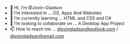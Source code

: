 - 👋 Hi, I’m @Jovin-Gladson
- 👀 I’m interested in ... OS, Apps And Websites
- 🌱 I’m currently learning ... HTML and CSS and C#
- 💞️ I’m looking to collaborate on ... A Desktop App Project
- 📫 How to reach me ... djovingladson@outlook.com / djovingladson@gmail.com

<!---
Jovin-Gladson/Jovin-Gladson is a ✨ special ✨ repository because its `README.md` (this file) appears on your GitHub profile.
You can click the Preview link to take a look at your changes.
--->
